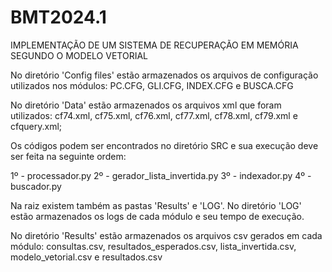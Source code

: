# BMT2024.1
IMPLEMENTAÇÃO DE UM SISTEMA DE RECUPERAÇÃO EM MEMÓRIA SEGUNDO O MODELO VETORIAL

No diretório 'Config files' estão armazenados os arquivos de configuração utilizados nos módulos: PC.CFG, GLI.CFG, INDEX.CFG e BUSCA.CFG

No diretório 'Data' estão armazenados os arquivos xml que foram utilizados: cf74.xml, cf75.xml, cf76.xml, cf77.xml, cf78.xml, cf79.xml e cfquery.xml;

Os códigos podem ser encontrados no diretório SRC e sua execução deve ser feita na seguinte ordem:

1º - processador.py
2º - gerador_lista_invertida.py
3º - indexador.py
4º - buscador.py

Na raiz existem também as  pastas 'Results' e 'LOG'. No diretório 'LOG' estão armazenados os logs de cada módulo e seu tempo de execução.

No diretório 'Results' estão armazenados os arquivos csv gerados em cada módulo: consultas.csv, resultados_esperados.csv, lista_invertida.csv, modelo_vetorial.csv e resultados.csv


